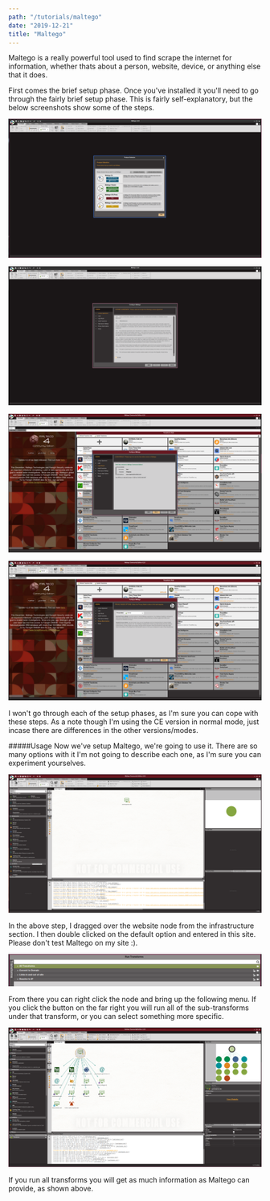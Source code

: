 ```yaml
---
path: "/tutorials/maltego"
date: "2019-12-21"
title: "Maltego"
---
```


Maltego is a really powerful tool used to find scrape the internet for information, whether thats about a person, website, device, or anything else that it does.

First comes the brief setup phase. Once you've installed it you'll need to go through the fairly brief setup phase. This is fairly self-explanatory, but the below screenshots show some of the steps.

![Maltego Setup 1](./maltegoPics/maltegoSetup1.png)

![Maltego Setup 2](./maltegoPics/maltegoSetup2.png)

![Maltego Setup 3](./maltegoPics/maltegoSetup3.png)

![Maltego Setup 4](./maltegoPics/maltegoSetup4.png)

I won't go through each of the setup phases, as I'm sure you can cope with these steps. As a note though I'm using the CE version in normal mode, just incase there are differences in the other versions/modes.

#####Usage
Now we've setup Maltego, we're going to use it. There are so many options with it I'm not going to describe each one, as I'm sure you can experiment yourselves.

![Maltego Website 1](./maltegoPics/maltegoWebsite1.png)

In the above step, I dragged over the website node from the infrastructure section. I then double clicked on the default option and entered in this site. Please don't test Maltego on my site :).

![Maltego Website 2](./maltegoPics/maltegoWebsite2.png)

From there you can right click the node and bring up the following menu. If you click the button on the far right you will run all of the sub-transforms under that transform, or you can select something more specific.

![Maltego Website 3](./maltegoPics/maltegoWebsite3.png)

If you run all transforms you will get as much information as Maltego can provide, as shown above.